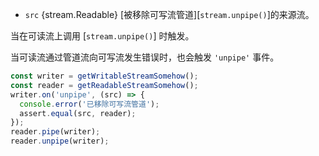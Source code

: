 <!-- YAML
added: v0.9.4
-->

* `src` {stream.Readable} [被移除可写流管道][`stream.unpipe()`]的来源流。

当在可读流上调用 [`stream.unpipe()`] 时触发。

当可读流通过管道流向可写流发生错误时，也会触发 `'unpipe'` 事件。

```js
const writer = getWritableStreamSomehow();
const reader = getReadableStreamSomehow();
writer.on('unpipe', (src) => {
  console.error('已移除可写流管道');
  assert.equal(src, reader);
});
reader.pipe(writer);
reader.unpipe(writer);
```

